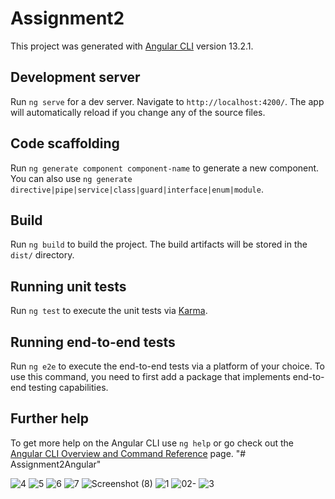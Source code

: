# Assignment2

This project was generated with [Angular CLI](https://github.com/angular/angular-cli) version 13.2.1.

## Development server

Run `ng serve` for a dev server. Navigate to `http://localhost:4200/`. The app will automatically reload if you change any of the source files.

## Code scaffolding

Run `ng generate component component-name` to generate a new component. You can also use `ng generate directive|pipe|service|class|guard|interface|enum|module`.

## Build

Run `ng build` to build the project. The build artifacts will be stored in the `dist/` directory.

## Running unit tests

Run `ng test` to execute the unit tests via [Karma](https://karma-runner.github.io).

## Running end-to-end tests

Run `ng e2e` to execute the end-to-end tests via a platform of your choice. To use this command, you need to first add a package that implements end-to-end testing capabilities.

## Further help

To get more help on the Angular CLI use `ng help` or go check out the [Angular CLI Overview and Command Reference](https://angular.io/cli) page.
"# Assignment2Angular" 

![4](https://user-images.githubusercontent.com/40827670/154237813-45d3da61-f036-4f5b-af12-ad45601bc1a5.png)
![5](https://user-images.githubusercontent.com/40827670/154237823-36178407-a520-4f88-85a3-c0368ade4599.jpeg)
![6](https://user-images.githubusercontent.com/40827670/154237829-5cfcc3ce-a4dd-48bb-84a2-9148eed4b24b.jpeg)
![7](https://user-images.githubusercontent.com/40827670/154237831-c1726381-14cf-44bc-bc3f-bdce7da5afe2.jpeg)
![Screenshot (8)](https://user-images.githubusercontent.com/40827670/154237835-4ea48fe6-e26b-45d7-ad37-e1407d499a03.png)
![1](https://user-images.githubusercontent.com/40827670/154237837-ed4ae33c-6ee0-460d-9705-1cfe6874f013.png)
![02-](https://user-images.githubusercontent.com/40827670/154237840-25d4958e-d54e-482d-a49d-094f54860a38.png)
![3](https://user-images.githubusercontent.com/40827670/154237843-6ea12902-b2b4-470b-8340-11726b24eeee.png)
